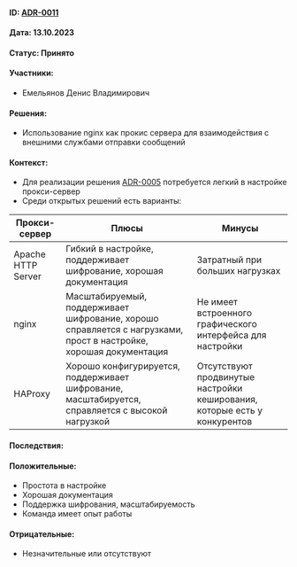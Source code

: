 #### ID: [ADR-0011](ADR-0011.md)

#### Дата: 13.10.2023

#### Статус: Принято

#### Участники:
* Емельянов Денис Владимирович

#### Решения:
* Использование nginx как прокис сервера для взаимодействия с внешними службами отправки сообщений
#### Контекст:
* Для реализации решения [ADR-0005](ADR-0005.md) потребуется легкий в настройке прокси-сервер
* Среди открытых решений есть варианты:

| Прокси-сервер      | Плюсы                                                                                                             | Минусы                                                                    |
|--------------------|-------------------------------------------------------------------------------------------------------------------|---------------------------------------------------------------------------|
| Apache HTTP Server | Гибкий в настройке, поддерживает шифрование, хорошая документация                                                 | Затратный при больших нагрузках                                           |
| nginx              | Масштабируемый, поддерживает шифрование, хорошо справляется с нагрузками, прост в настройке, хорошая документация | Не имеет встроенного графического интерфейса для настройки                |
| HAProxy            | Хорошо конфигурируется, поддерживает шифрование, масштабируется, справляется с высокой нагрузкой                  | Отсутствуют продвинутые настройки кеширования, которые есть у конкурентов |


#### Последствия:

#### Положительные:
* Простота в настройке
* Хорошая документация
* Поддержка шифрования, масштабируемость
* Команда имеет опыт работы

#### Отрицательные:
* Незначительные или отсутствуют